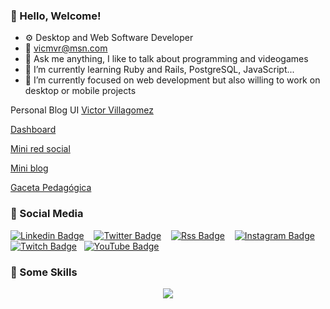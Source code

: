 <!--
**vicmvr/vicmvr** is a ✨ _special_ ✨ repository because its `README.md` (this file) appears on your GitHub profile.

Here are some ideas to get you started:

- 🔭 I’m currently working on ...

- 👯 I’m looking to collaborate on ...
- 🤔 I’m looking for help with ...
- 💬 Ask me about ...
- 📫 How to reach me: ...
- 😄 Pronouns: ...
- ⚡ Fun fact: ...
-->
### 👋 Hello, Welcome!

- ⚙️ Desktop and Web Software Developer
- 📧 vicmvr@msn.com
- 💬 Ask me anything, I like to talk about programming and videogames
- 🌱 I’m currently learning Ruby and Rails, PostgreSQL, JavaScript...
- 👯 I’m currently focused on web development but also willing to work on desktop or mobile projects

Personal Blog UI [Victor Villagomez](https://victorvillagomez.dev/)

[Dashboard](https://dashboard-vicmvr.fly.dev/)

[Mini red social](https://miredsocial.vercel.app/)

[Mini blog](https://a-mblog.netlify.app/) 

[Gaceta Pedagógica](https://gacetapedagogica.netlify.app/) 

### 👥 Social Media

[![Linkedin Badge](https://img.shields.io/badge/-vicmvr-00599C?style=flat-square&logo=Linkedin&logoColor=white&link=https://www.linkedin.com/in/vicmvr/)](https://www.linkedin.com/in/vicmvr) &nbsp;&nbsp;
[![Twitter Badge](https://img.shields.io/badge/-vicmvr-007ACC?style=flat-square&logo=Twitter&logoColor=white&link=https://www.twitter.com/vicmvr/)](https://www.twitter.com/vicmvr) &nbsp;&nbsp;
[![Rss Badge](https://img.shields.io/badge/-vicmvr-orange?style=flat-square&logo=Rss&logoColor=white&link=https://www.victorvillagomez.com/)](https://www.victorvillagomez.com/) &nbsp;&nbsp;
[![Instagram Badge](https://img.shields.io/badge/-jaketomake-purple?style=flat-square&logo=instagram&logoColor=white&link=https://www.instagram.com/jaketomake/)](https://www.instagram.com/vicmvr) &nbsp;&nbsp;
[![Twitch Badge](https://img.shields.io/badge/-jaketomake-4c2882?style=flat-square&logo=twitch&logoColor=white&link=https://www.twitch.tv/jaketomake/)](https://www.twitch.tv/jaketomake)&nbsp;&nbsp;
[![YouTube Badge](https://img.shields.io/badge/-jaketomake-cc0014?style=flat-square&logo=youtube&logoColor=white&link=https://www.youtube.com/c/jaketomake/)](https://www.youtube.com/c/jaketomake)

### 👥 Some Skills
<p align="center">
  <a href="https://skillicons.dev">
    <img src="https://skillicons.dev/icons?i=vscode,ruby,js,css,html,mongo,express,react,nodejs,vite,mysql,git,github,gitlab,eclipse,java,dotnet,cs,c,cpp,ai,ps,pr,figma,postman,netlify,discord,powershell,linux,stackoverflow,wordpress,twitter" />
  </a>
</p>


